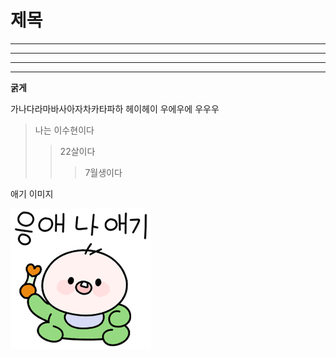 # 제목

---

-------
- - - - - - - - -
***


**굵게** 

가나다라마바사아자차카타파하 헤이헤이 우에우에 우우우

>나는 이수현이다
>>22살이다
>>>7월생이다

애기 이미지

![애기 이미지](https://github.com/sh12567/lsh/blob/main/%EB%8B%A4%EC%9A%B4%EB%A1%9C%EB%93%9C.png)
